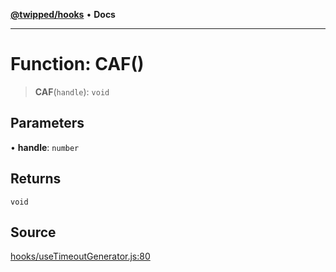 [**@twipped/hooks**](../../README.md) • **Docs**

***

# Function: CAF()

> **CAF**(`handle`): `void`

## Parameters

• **handle**: `number`

## Returns

`void`

## Source

[hooks/useTimeoutGenerator.js:80](https://github.com/Twipped/hooks/blob/main/hooks/useTimeoutGenerator.js#L80)
